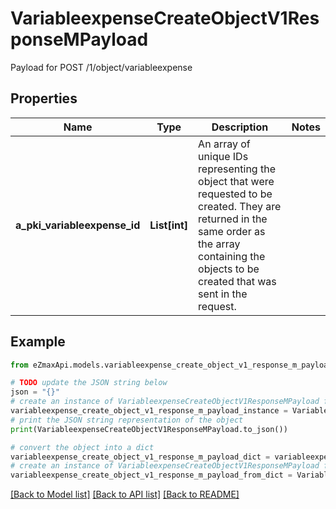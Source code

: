 # VariableexpenseCreateObjectV1ResponseMPayload

Payload for POST /1/object/variableexpense

## Properties

Name | Type | Description | Notes
------------ | ------------- | ------------- | -------------
**a_pki_variableexpense_id** | **List[int]** | An array of unique IDs representing the object that were requested to be created.  They are returned in the same order as the array containing the objects to be created that was sent in the request. | 

## Example

```python
from eZmaxApi.models.variableexpense_create_object_v1_response_m_payload import VariableexpenseCreateObjectV1ResponseMPayload

# TODO update the JSON string below
json = "{}"
# create an instance of VariableexpenseCreateObjectV1ResponseMPayload from a JSON string
variableexpense_create_object_v1_response_m_payload_instance = VariableexpenseCreateObjectV1ResponseMPayload.from_json(json)
# print the JSON string representation of the object
print(VariableexpenseCreateObjectV1ResponseMPayload.to_json())

# convert the object into a dict
variableexpense_create_object_v1_response_m_payload_dict = variableexpense_create_object_v1_response_m_payload_instance.to_dict()
# create an instance of VariableexpenseCreateObjectV1ResponseMPayload from a dict
variableexpense_create_object_v1_response_m_payload_from_dict = VariableexpenseCreateObjectV1ResponseMPayload.from_dict(variableexpense_create_object_v1_response_m_payload_dict)
```
[[Back to Model list]](../README.md#documentation-for-models) [[Back to API list]](../README.md#documentation-for-api-endpoints) [[Back to README]](../README.md)


